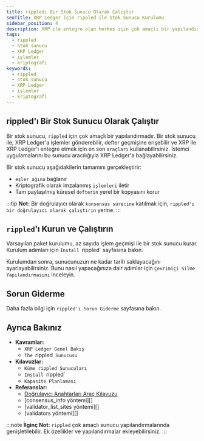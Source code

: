 ```yaml
---
title: rippledı Bir Stok Sunucu Olarak Çalıştır
seoTitle: XRP Ledger için rippled ile Stok Sunucu Kurulumu
sidebar_position: 4
description: XRP ile entegre olan herkes için çok amaçlı bir yapılandırma. Bu içerik, rippledı bir stok sunucu olarak nasıl çalıştıracağınızı ve yapılandıracağınıza dair bilgiler sunmaktadır.
tags: 
  - rippled
  - stok sunucu
  - XRP Ledger
  - işlemler
  - kriptografi
keywords: 
  - rippled
  - stok sunucu
  - XRP Ledger
  - işlemler
  - kriptografi
---
```


## rippled'ı Bir Stok Sunucu Olarak Çalıştır

Bir stok sunucu, `rippled` için çok amaçlı bir yapılandırmadır. Bir stok sunucu ile, XRP Ledger'a işlemler gönderebilir, defter geçmişine erişebilir ve XRP ile XRP Ledger'ı entegre etmek için en son `araçları` kullanabilirsiniz. İstemci uygulamalarını bu sunucu aracılığıyla XRP Ledger'a bağlayabilirsiniz.

Bir stok sunucu aşağıdakilerin tamamını gerçekleştirir:

- `eşler ağına` bağlanır
- Kriptografik olarak imzalanmış `işlemleri` iletir
- Tam paylaşılmış küresel `defterin` yerel bir kopyasını korur

:::tip
**Not:** Bir doğrulayıcı olarak `konsensüs sürecine` katılmak için, `rippled'ı bir doğrulayıcı olarak çalıştırın` yerine.
:::

## `rippled`'ı Kurun ve Çalıştırın

Varsayılan paket kurulumu, az sayıda işlem geçmişi ile bir stok sunucu kurar. Kurulum adımları için `Install `rippled` sayfasına bakın.

Kurulumdan sonra, sunucunuzun ne kadar tarih saklayacağını ayarlayabilirsiniz. Bunu nasıl yapacağınıza dair adımlar için `Çevrimiçi Silme Yapılandırmasını` inceleyin.

## Sorun Giderme

Daha fazla bilgi için `rippled'ı Sorun Giderme` sayfasına bakın.

## Ayrıca Bakınız

- **Kavramlar:**
    - `XRP Ledger Genel Bakış`
    - `The `rippled` Sunucusu`
- **Kılavuzlar:**
    - `Küme rippled Sunucuları`
    - `Install `rippled`
    - `Kapasite Planlaması`
- **Referanslar:**
    - [Doğrulayıcı Anahtarları Araç Kılavuzu](https://github.com/ripple/validator-keys-tool/blob/master/doc/validator-keys-tool-guide.md)
    - [consensus_info yöntemi][]
    - [validator_list_sites yöntemi][]
    - [validators yöntemi][]

:::note
**İlginç Not:** `rippled` çok amaçlı sunucu yapılandırmalarında genişletilebilir. Ek özellikler ve yapılandırmalar ekleyebilirsiniz.
:::

